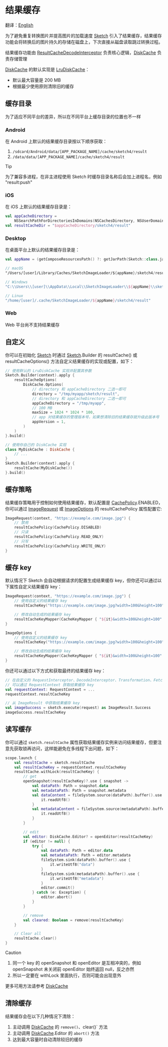 # 结果缓存

翻译：[English](result_cache.md)

为了避免重复转换图片并提高图片的加载速度 [Sketch] 引入了结果缓存，结果缓存功能会将转换后的图片持久的存储在磁盘上，下次直接从磁盘读取跳过转换过程。

结果缓存功能由 [ResultCacheDecodeInterceptor] 负责核心逻辑，[DiskCache] 负责存储管理

[DiskCache] 的默认实现是 [LruDiskCache]：

* 默认最大容量是 200 MB
* 根据最少使用原则清除旧的缓存

## 缓存目录

为了适应不同平台的差异，所以在不同平台上缓存目录的位置也不一样

### Android

在 Android 上默认的结果缓存目录按以下顺序获取：

1. `/sdcard/Android/data/[APP_PACKAGE_NAME]/cache/sketch4/result`
2. `/data/data/[APP_PACKAGE_NAME]/cache/sketch4/result`

> [!TIP]
> 为了兼容多进程，在非主进程使用 Sketch 时缓存目录名称后会加上进程名，例如 "result:push"

### iOS

在 iOS 上默认的结果缓存目录是：

```kotlin
val appCacheDirectory =
    NSSearchPathForDirectoriesInDomains(NSCachesDirectory, NSUserDomainMask, true).first() as String
val resultCacheDir = "$appCacheDirectory/sketch4/result"
```

### Desktop

在桌面平台上默认的结果缓存目录是：

```kotlin
val appName = (getComposeResourcesPath() ?: getJarPath(Sketch::class.java)).md5()

// macOS
"/Users/[user]/Library/Caches/SketchImageLoader/${appName}/sketch4/result"

// Windows
"C:\\Users\\[user]\\AppData\\Local\\SketchImageLoader\\${appName}\\sketch4/result\\Cache"

// Linux
"/home/[user]/.cache/SketchImageLoader/${appName}/sketch4/result"
```

### Web

Web 平台尚不支持结果缓存

## 自定义

你可以在初始化 [Sketch] 时通过 [Sketch].Builder 的 resultCache() 或 resultCacheOptions()
方法自定义结果缓存的实现或配置，如下：

```kotlin
// 使用默认的 LruDiskCache 实现并配置其参数
Sketch.Builder(context).apply {
    resultCacheOptions(
        DiskCache.Options(
            // directory 和 appCacheDirectory 二选一即可
            directory = "/tmp/myapp/sketch/result",
            // directory 和 appCacheDirectory 二选一即可
            appCacheDirectory = "/tmp/myapp",
            // 100 MB
            maxSize = 1024 * 1024 * 100,
            // app 对结果缓存的管理版本号，如果想清除旧的结果缓存就升级此版本号
            appVersion = 1,
        )
    )
}.build()

// 使用你自己的 DiskCache 实现
class MyDiskCache : DiskCache {
    // ...
}
Sketch.Builder(context).apply {
    resultCache(MyDiskCache())
}.build()
```

## 缓存策略

结果缓存策略用于控制如何使用结果缓存，默认配置是 [CachePolicy].ENABLED，你可以通过 [ImageRequest]
或 [ImageOptions] 的 resultCachePolicy
属性配置它:

```kotlin
ImageRequest(context, "https://example.com/image.jpg") {
    // 禁用
    resultCachePolicy(CachePolicy.DISABLED)
    // 只读
    resultCachePolicy(CachePolicy.READ_ONLY)
    // 只写
    resultCachePolicy(CachePolicy.WRITE_ONLY)
} 
```

## 缓存 key

默认情况下 Sketch 会自动根据请求的配置生成结果缓存 key，但你还可以通过以下属性自定义结果缓存 key：

```kotlin
ImageRequest(context, "https://example.com/image.jpg") {
    // 使用自定义的结果缓存 key
    resultCacheKey("https://example.com/image.jpg?width=100&height=100")

    // 修改自动生成的结果缓存 key
    resultCacheKeyMapper(CacheKeyMapper { "${it}&width=100&height=100" })
}

ImageOptions {
    // 使用自定义的结果缓存 key
    resultCacheKey("https://example.com/image.jpg?width=100&height=100")

    // 修改自动生成的结果缓存 key
    resultCacheKeyMapper(CacheKeyMapper { "${it}&width=100&height=100" })
}
```

你还可以通过以下方式和获取最终的结果缓存 key：

```kotlin
// 在自定义的 RequestInterceptor、DecodeInterceptor、Transformation、Fetcher、Decoder 组件中
// 可以通过 RequestContext 获取结果缓存 key
val requestContext: RequestContext = ...
requestContext.resultCacheKey

// 从 ImageResult 中获取结果缓存 key
val imageSuccess = sketch.execute(request) as ImageResult.Success
imageSuccess.resultCacheKey
```

## 读写缓存

你可以通过 `sketch.resultCache` 属性获取结果缓存实例来访问结果缓存，但要注意先获取锁再访问，这样能避免在多线程下出问题，如下：

```kotlin
scope.launch {
    val resultCache = sketch.resultCache
    val resultCacheKey = requestContext.resultCacheKey
    resultCache.withLock(resultCacheKey) {
        // get
        openSnapshot(resultCacheKey)?.use { snapshot ->
            val dataPath: Path = snapshot.data
            val metadataPath: Path = snapshot.metadata
            val dataContent = fileSystem.source(dataPath).buffer().use {
                it.readUtf8()
            }
            val metadataContent = fileSystem.source(metadataPath).buffer().use {
                it.readUtf8()
            }
        }

        // edit
        val editor: DiskCache.Editor? = openEditor(resultCacheKey)
        if (editor != null) {
            try {
                val dataPath: Path = editor.data
                val metadataPath: Path = editor.metadata
                fileSystem.sink(dataPath).buffer().use {
                    it.writeUtf8("data")
                }
                fileSystem.sink(metadataPath).buffer().use {
                    it.writeUtf8("metadata")
                }
                editor.commit()
            } catch (e: Exception) {
                editor.abort()
            }
        }

        // remove
        val cleared: Boolean = remove(resultCacheKey)
    }

    // Clear all
    resultCache.clear()
}
```

> [!CAUTION]
> 1. 同一个 key 的 openSnapshot 和 openEditor 是互相冲突的，例如 openSnapshot 未关闭前 openEditor
     始终返回 null，反之亦然
> 2. 所以一定要在 withLock 里面执行，否则可能会出现意外

更多可用方法请参考 [DiskCache]

## 清除缓存

结果缓存会在以下几种情况下清除：

1. 主动调用 [DiskCache] 的 `remove()`、clear()` 方法
2. 主动调用 [DiskCache].Editor 的 `abort()` 方法
3. 达到最大容量时自动清除较旧的缓存

[Sketch]: ../sketch-core/src/commonMain/kotlin/com/github/panpf/sketch/Sketch.common.kt

[DiskCache]: ../sketch-core/src/commonMain/kotlin/com/github/panpf/sketch/cache/DiskCache.common.kt

[LruDiskCache]: ../sketch-core/src/commonMain/kotlin/com/github/panpf/sketch/cache/internal/LruDiskCache.common.kt

[ImageRequest]: ../sketch-core/src/commonMain/kotlin/com/github/panpf/sketch/request/ImageRequest.common.kt

[ImageOptions]: ../sketch-core/src/commonMain/kotlin/com/github/panpf/sketch/request/ImageOptions.common.kt

[ResultCacheDecodeInterceptor]: ../sketch-core/src/commonMain/kotlin/com/github/panpf/sketch/cache/internal/ResultCacheDecodeInterceptor.kt

[CachePolicy]: ../sketch-core/src/commonMain/kotlin/com/github/panpf/sketch/cache/CachePolicy.kt